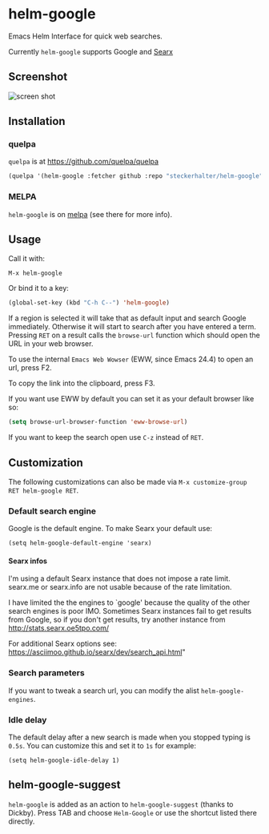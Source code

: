 # helm-google

Emacs Helm Interface for quick web searches.

Currently `helm-google` supports Google and [Searx](https://asciimoo.github.io/searx/)

## Screenshot

![screen shot](https://raw.github.com/steckerhalter/helm-google/master/screenshot.png)

## Installation

### quelpa

`quelpa` is at https://github.com/quelpa/quelpa

```lisp
(quelpa '(helm-google :fetcher github :repo "steckerhalter/helm-google"))
```

### MELPA

`helm-google` is on [melpa](https://melpa.org/) (see there for more info).

## Usage

Call it with:

    M-x helm-google

Or bind it to a key:

```lisp
(global-set-key (kbd "C-h C--") 'helm-google)
```

If a region is selected it will take that as default input and search Google immediately. Otherwise it will start to search after you have entered a term. Pressing `RET` on a result calls the `browse-url` function which should open the URL in your web browser.

To use the internal `Emacs Web Wowser` (EWW, since Emacs 24.4) to open an url, press <key>F2</key>.

To copy the link into the clipboard, press <key>F3</key>.

If you want use EWW by default you can set it as your default browser like so:

```lisp
(setq browse-url-browser-function 'eww-browse-url)
```

If you want to keep the search open use `C-z` instead of `RET`.

## Customization

The following customizations can also be made via `M-x customize-group RET helm-google RET`.

### Default search engine

Google is the default engine. To make Searx your default use:

``` emacs-lisp
(setq helm-google-default-engine 'searx)
```

#### Searx infos

I'm using a default Searx instance that does not impose a rate limit. searx.me or searx.info are not usable because of the rate limitation.

I have limited the the engines to `google' because the quality of the other search engines is poor IMO. Sometimes Searx instances fail to get results from Google, so if you don't get results, try another instance from http://stats.searx.oe5tpo.com/

For additional Searx options see:
https://asciimoo.github.io/searx/dev/search_api.html"


### Search parameters

If you want to tweak a search url, you can modify the alist `helm-google-engines`. 

### Idle delay

The default delay after a new search is made when you stopped typing is `0.5s`. You can customize this and set it to `1s` for example:

``` emacs-lisp
(setq helm-google-idle-delay 1)
```

## helm-google-suggest

`helm-google` is added as an action to `helm-google-suggest` (thanks to Dickby). Press TAB and choose `Helm-Google` or use the shortcut listed there directly.
